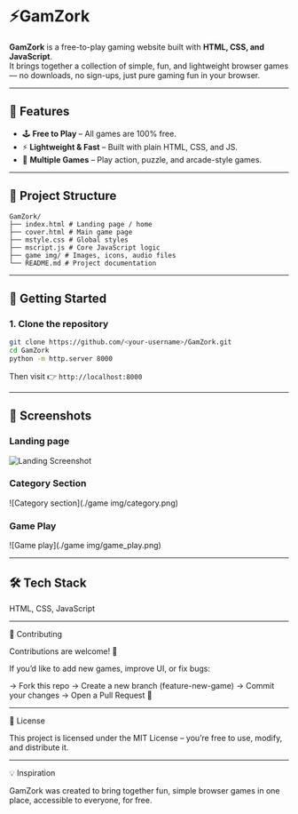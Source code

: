 # ⚡GamZork

**GamZork** is a free-to-play gaming website built with **HTML, CSS, and JavaScript**.  
It brings together a collection of simple, fun, and lightweight browser games — no downloads, no sign-ups, just pure gaming fun in your browser.  

---

## 🌟 Features
- 🕹️ **Free to Play** – All games are 100% free.  
- ⚡ **Lightweight & Fast** – Built with plain HTML, CSS, and JS.   
- 🎯 **Multiple Games** – Play action, puzzle, and arcade-style games.    

---

## 📂 Project Structure
```
GamZork/
├── index.html # Landing page / home
├── cover.html # Main game page
├── mstyle.css # Global styles
├── mscript.js # Core JavaScript logic
├── game img/ # Images, icons, audio files
└── README.md # Project documentation
```
---

## 🚀 Getting Started

### 1. Clone the repository
```bash
git clone https://github.com/<your-username>/GamZork.git
cd GamZork
python -m http.server 8000
```
Then visit 👉 `http://localhost:8000`

---

## 📸 Screenshots
### Landing page
![Landing Screenshot](./landing.png)

### Category Section
![Category section](./game img/category.png)

### Game Play
![Game play](./game img/game_play.png)

---

## 🛠️ Tech Stack

HTML, CSS, JavaScript

---

🤝 Contributing

Contributions are welcome! 🎉

If you’d like to add new games, improve UI, or fix bugs:

-> Fork this repo
-> Create a new branch (feature-new-game)
-> Commit your changes
-> Open a Pull Request 🚀

---

📜 License

This project is licensed under the MIT License – you’re free to use, modify, and distribute it.

---

💡 Inspiration

GamZork was created to bring together fun, simple browser games in one place, accessible to everyone, for free.

